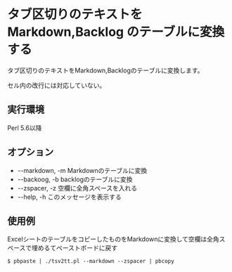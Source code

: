 # タブ区切りのテキストをMarkdown,Backlog のテーブルに変換する

タブ区切りのテキストをMarkdown,Backlogのテーブルに変換します。

セル内の改行には対応していない。

## 実行環境

Perl 5.6以降

## オプション

* --markdown, -m  Markdownのテーブルに変換
* --backoog,  -b  backlogのテーブルに変換
* --zspacer,  -z  空欄に全角スペースを入れる
* --help,     -h  このメッセージを表示する

## 使用例

ExcelシートのテーブルをコピーしたものをMarkdownに変換して空欄は全角スペースで埋めるてペーストボードに戻す

	$ pbpaste | ./tsv2tt.pl --markdown --zspacer | pbcopy


